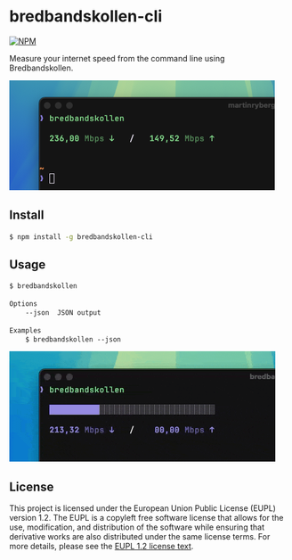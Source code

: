 # bredbandskollen-cli
[![NPM](https://nodei.co/npm/bredbandskollen-cli.png?compact=true)](https://npmjs.org/package/bredbandskollen-cli)

Measure your internet speed from the command line using Bredbandskollen.

![](assets/screenshot.png)

## Install

```bash
$ npm install -g bredbandskollen-cli
```

## Usage

```
$ bredbandskollen

Options
	--json  JSON output

Examples
	$ bredbandskollen --json
```

![](assets/video.gif)

## License

This project is licensed under the European Union Public License (EUPL) version 1.2. The EUPL is a copyleft free software license that allows for the use, modification, and distribution of the software while ensuring that derivative works are also distributed under the same license terms. For more details, please see the [EUPL 1.2 license text](https://joinup.ec.europa.eu/collection/eupl/eupl-text-eupl-12).

